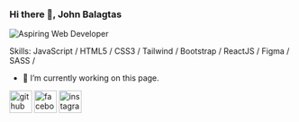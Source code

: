 
### Hi there 👋, John Balagtas
![Aspiring Web Developer](https://raw.githubusercontent.com/sagar-viradiya/sagar-viradiya/master/resources/banner.png)



Skills: JavaScript / HTML5 / CSS3 / Tailwind / Bootstrap / ReactJS / Figma / SASS / 

- 🔭 I’m currently working on this page. 


[<img src='https://cdn.jsdelivr.net/npm/simple-icons@3.0.1/icons/github.svg' alt='github' height='40'>](https://github.com/https://github.com/Johnbalagtas)  [<img src='https://cdn.jsdelivr.net/npm/simple-icons@3.0.1/icons/facebook.svg' alt='facebook' height='40'>](https://www.facebook.com/https://www.facebook.com/nhoj.balagtas)  [<img src='https://cdn.jsdelivr.net/npm/simple-icons@3.0.1/icons/instagram.svg' alt='instagram' height='40'>](https://www.instagram.com/https://www.instagram.com/johnbalagtas_//)  



